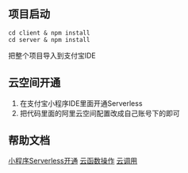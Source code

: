 ## 项目启动
```
cd client & npm install
cd server & npm install
```
把整个项目导入到支付宝IDE

## 云空间开通
1. 在支付宝小程序IDE里面开通Serverless
2. 把代码里面的阿里云空间配置改成自己账号下的即可

## 帮助文档
[小程序Serverless开通](https://opendocs.alipay.com/mini/cloudservice/aban9r)
[云函数操作](https://help.aliyun.com/document_detail/121998.html?spm=a2c4g.11186623.6.633.2e81564cqLoKVu)
[云调用](https://opendocs.alipay.com/mini/cloudservice/khf843)